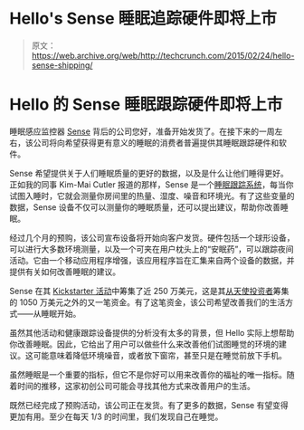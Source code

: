 # Hello's Sense 睡眠追踪硬件即将上市

> 原文：<https://web.archive.org/web/http://techcrunch.com/2015/02/24/hello-sense-shipping/>

# Hello 的 Sense 睡眠跟踪硬件即将上市

睡眠感应监控器 [Sense](https://web.archive.org/web/20230320051950/https://www.kickstarter.com/projects/hello/sense-know-more-sleep-better/) 背后的公司您好，准备开始发货了。在接下来的一周左右，该公司将向希望获得更有意义的睡眠的消费者普遍提供其睡眠跟踪硬件和软件。

Sense 希望提供关于人们睡眠质量的更好的数据，以及是什么让他们睡得更好。正如我的同事 Kim-Mai Cutler 报道的那样，Sense 是一个[睡眠跟踪系统](https://web.archive.org/web/20230320051950/https://techcrunch.com/2014/07/23/thiel-fellows-elegant-sleep-sensor-the-sense-crushes-kickstarter-with-120k-in-a-few-hours/)，每当你试图入睡时，它就会测量你房间里的热量、湿度、噪音和环境光。有了这些变量的数据，Sense 设备不仅可以测量你的睡眠质量，还可以提出建议，帮助你改善睡眠。

经过几个月的预购，该公司宣布设备将开始向客户发货。硬件包括一个球形设备，可以进行大多数环境测量，以及一个可夹在用户枕头上的“安眠药”，可以跟踪夜间活动。它由一个移动应用程序增强，该应用程序旨在汇集来自两个设备的数据，并提供有关如何改善睡眠的建议。

Sense 在其 [Kickstarter 活动](https://web.archive.org/web/20230320051950/https://www.kickstarter.com/projects/hello/sense-know-more-sleep-better/)中筹集了近 250 万美元，这是其[从天使投资者](https://web.archive.org/web/20230320051950/http://www.strictlyvc.com/2014/07/23/sense-new-sleep-tracker-kickstarter-campaign-raised-least-10-5-million-investors/)筹集的 1050 万美元之外的又一笔资金。有了这笔资金，该公司希望改善我们的生活方式——从睡眠开始。

虽然其他活动和健康跟踪设备提供的分析没有太多的背景，但 Hello 实际上想帮助你改善睡眠。因此，它给出了用户可以做些什么来改善他们试图睡觉的环境的建议。这可能意味着降低环境噪音，或者放下窗帘，甚至只是在睡觉前放下手机。

虽然睡眠是一个重要的指标，但它不是你好可以用来改善你的福祉的唯一指标。随着时间的推移，这家初创公司可能会寻找其他方式来改善用户的生活。

既然已经完成了预购活动，该公司正在发货。有了更多的数据，Sense 有望变得更加有用。至少在每天 1/3 的时间里，我们发现自己在睡觉。